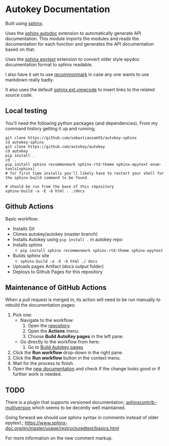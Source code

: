 # Autokey Documentation

Built using [sphinx]().

Uses the [sphinx autodoc](https://www.sphinx-doc.org/en/master/usage/extensions/autodoc.html) extension to automatically generate API documentation. This module imports the modules and reads the documentation for each function and generates the API documentation based on that.

Uses the [sphinx epytext]() extension to convert older style epydoc documentation format to sphinx readable.

I also have it set to use [recommonmark]() in case any one wants to use markdown really badly.

It also uses the default [sphinx.ext.viewcode](https://www.sphinx-doc.org/en/master/usage/extensions/viewcode.html) to insert links to the related source code.




## Local testing
You'll need the following python packages (and dependencies). From my command history getting it up and running;
```
git clone https://github.com/sebastiansam55/autokey-sphinx
cd autokey-sphinx
git clone https://github.com/autokey/autokey
cd autokey
pip install .
cd ..
pip install sphinx recommonmark sphinx-rtd-theme sphinx-epytext enum-tools[sphinx]
# for first time installs you'll likely have to restart your shell for the sphinx-build command to be found.

# should be run from the base of this repository
sphinx-build -a -E -b html . ./docs
```


## Github Actions
Basic workflow:
* Installs Git
* Clones autokey/autokey (master branch)
* Installs Autokey using `pip install .` in autokey repo
* Installs sphinx
    * `pip install sphinx recommonmark sphinx-rtd-theme sphinx-epytext`
* Builds sphinx site
    * `sphinx-build -a -E -b html ./ docs`
* Uploads pages Artifact (docs output folder)
* Deploys to Github Pages for this repository


## Maintenance of GitHub Actions
When a pull request is merged in, its action will need to be run manually to rebuild the documentation pages:
1. Pick one:
   * Navigate to the workflow:
     1. Open the [repository](https://github.com/autokey/autokey.github.io).
     2. Open the **Actions** menu.
     3. Choose **Build AutoKey pages** in the left pane.
   * Go directly to the workflow from here:
     1. Go to [Build Autokey pages](https://github.com/autokey/autokey.github.io/actions/workflows/pages.yml)
2. Click the **Run workflow** drop-down in the right pane.
3. Click the **Run workflow** button in the context menu.
4. Wait for the process to finish.
5. Open the [new documentation](https://autokey.github.io/index.html) and check if the change looks good or if further work is needed.


## TODO
There is a plugin that supports versioned documentation, [sphinxcontrib-multiversion](https://github.com/Holzhaus/sphinx-multiversion) which seems to be decently well maintained.

Going forward we should use sphinx syntax in comments instead of older epytext.;
https://www.sphinx-doc.org/en/master/usage/restructuredtext/basics.html

For more information on the new comment markup.


